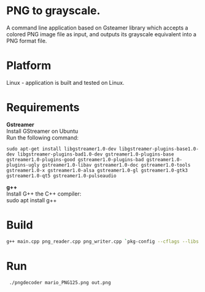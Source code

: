 # PNG to grayscale.
A command line application based on Gsteamer library which accepts a colored PNG image file as input, and outputs its grayscale equivalent into a PNG format file.

# Platform
Linux - application is built and tested on Linux.

# Requirements
**Gstreamer**  
Install GStreamer on Ubuntu  
Run the following command:

`sudo apt-get install libgstreamer1.0-dev libgstreamer-plugins-base1.0-dev libgstreamer-plugins-bad1.0-dev gstreamer1.0-plugins-base gstreamer1.0-plugins-good gstreamer1.0-plugins-bad gstreamer1.0-plugins-ugly gstreamer1.0-libav gstreamer1.0-doc gstreamer1.0-tools gstreamer1.0-x gstreamer1.0-alsa gstreamer1.0-gl gstreamer1.0-gtk3 gstreamer1.0-qt5 gstreamer1.0-pulseaudio`

**g++**  
Install G++ the C++ compiler:  
sudo apt install g++

# Build

```bash
g++ main.cpp png_reader.cpp png_writer.cpp `pkg-config --cflags --libs gstreamer-1.0 gstreamer-app-1.0 gstreamer-video-1.0` -o png_app
```

# Run
` ./pngdecoder mario_PNG125.png out.png`
